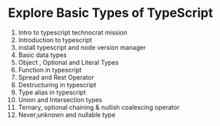 # Explore Basic Types of TypeScript

1. Intro to typescript technocrat mission
2. Introduction to typescript
3. install typescript and node version manager
4. Basic data types
5. Object , Optional and Literal Types
6. Function in typescript
7. Spread and Rest Operator
8. Destructuring in typescript
9. Type alias in typescript
10. Union and Intersection types
11. Ternary, optional chaining & nullish coalescing operator
12. Never,unknown and nullable type
